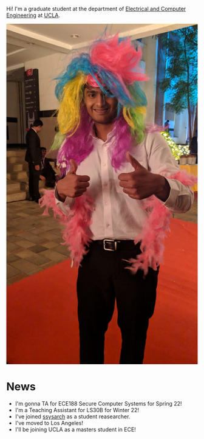 Hi! I'm a graduate student at the department of [Electrical and Computer Engineering](https://www.ee.ucla.edu) at [UCLA](https://samueli.ucla.edu).


![Me](images/goofy_photo.jpg)

# News

* I'm gonna TA for ECE188 Secure Computer Systems for Spring 22!
* I'm a Teaching Assistant for LS30B for Winter 22!
* I've joined [ssysarch](https://ssysarch.ee.ucla.edu/index.html) as a student reasearcher. 
* I've moved to Los Angeles!
* I'll be joining UCLA as a masters student in ECE!
